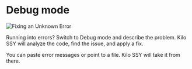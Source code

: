 # Debug mode

  <img src="images/unknown_error_stripe_rb.png" alt="Fixing an Unknown Error" />

Running into errors? Switch to Debug mode and describe the problem. Kilo SSY will analyze the code, find the issue, and apply a fix.

You can paste error messages or point to a file. Kilo SSY will take it from there.
